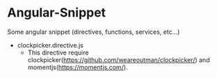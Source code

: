 # Angular-Snippet
Some angular snippet (directives, functions, services, etc...)

* clockpicker.directive.js
  * This directive require clockpicker(https://github.com/weareoutman/clockpicker/) and momentjs(https://momentjs.com/).
